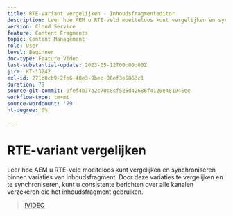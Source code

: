 ```yaml
---
title: RTE-variant vergelijken - Inhoudsfragmenteditor
description: Leer hoe AEM u RTE-veld moeiteloos kunt vergelijken en synchroniseren binnen variaties van inhoudsfragment. Door deze variaties te vergelijken en te synchroniseren, kunt u consistente berichten over alle kanalen verzekeren die het inhoudsfragment gebruiken.
version: Cloud Service
feature: Content Fragments
topic: Content Management
role: User
level: Beginner
doc-type: Feature Video
last-substantial-update: 2023-05-12T00:00:00Z
jira: KT-13242
exl-id: 271b0cb9-2fe6-40e3-9bec-06ef3e5863c1
duration: 79
source-git-commit: 9fef4b77a2c70c8cf525d42686f4120e481945ee
workflow-type: tm+mt
source-wordcount: '79'
ht-degree: 0%

---
```


# RTE-variant vergelijken

Leer hoe AEM u RTE-veld moeiteloos kunt vergelijken en synchroniseren binnen variaties van inhoudsfragment. Door deze variaties te vergelijken en te synchroniseren, kunt u consistente berichten over alle kanalen verzekeren die het inhoudsfragment gebruiken.

>[!VIDEO](https://video.tv.adobe.com/v/3419314/?learn=on)
